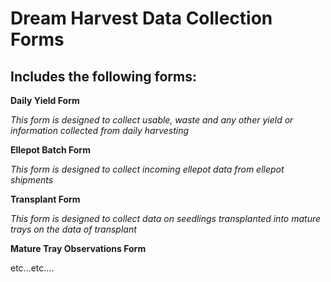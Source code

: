 # Dream Harvest Data Collection Forms

## Includes the following forms:

**Daily Yield Form**

  *This form is designed to collect usable, waste and any other yield or information collected from daily harvesting*


**Ellepot Batch Form**

  *This form is designed to collect incoming ellepot data from ellepot shipments*
  

**Transplant Form**

  *This form is designed to collect data on seedlings transplanted into mature trays on the data of transplant*
  

**Mature Tray Observations Form**





etc...etc....

